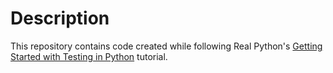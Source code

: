 # Description

This repository contains code created while following Real Python's [Getting Started with Testing in Python](https://realpython.com/python-testing) tutorial.

